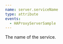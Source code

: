 ```yaml
---
name: server.serviceName
type: attribute
events:
  - HAProxyServerSample
---
```


The name of the service.